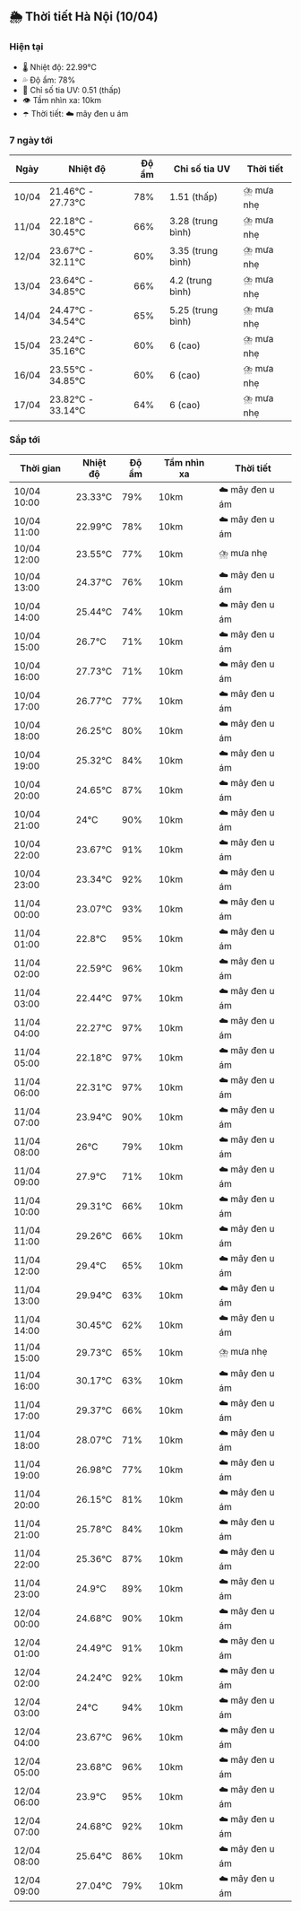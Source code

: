 ## 🌦️ Thời tiết Hà Nội (10/04)

### Hiện tại

- 🌡️ Nhiệt độ: 22.99℃
- 💦 Độ ẩm: 78%
- 🌟 Chỉ số tia UV: 0.51 (thấp)
- 👁️ Tầm nhìn xa: 10km
- ☂️ Thời tiết: ☁️ mây đen u ám

### 7 ngày tới

| Ngày | Nhiệt độ | Độ ẩm | Chỉ số tia UV | Thời tiết |
| --- | --- | --- | --- | --- |
| 10/04 | 21.46℃ - 27.73℃ | 78% | 1.51 (thấp) | ⛈️ mưa nhẹ |
| 11/04 | 22.18℃ - 30.45℃ | 66% | 3.28 (trung bình) | ⛈️ mưa nhẹ |
| 12/04 | 23.67℃ - 32.11℃ | 60% | 3.35 (trung bình) | ⛈️ mưa nhẹ |
| 13/04 | 23.64℃ - 34.85℃ | 66% | 4.2 (trung bình) | ⛈️ mưa nhẹ |
| 14/04 | 24.47℃ - 34.54℃ | 65% | 5.25 (trung bình) | ⛈️ mưa nhẹ |
| 15/04 | 23.24℃ - 35.16℃ | 60% | 6 (cao) | ⛈️ mưa nhẹ |
| 16/04 | 23.55℃ - 34.85℃ | 60% | 6 (cao) | ⛈️ mưa nhẹ |
| 17/04 | 23.82℃ - 33.14℃ | 64% | 6 (cao) | ⛈️ mưa nhẹ |

### Sắp tới

| Thời gian | Nhiệt độ | Độ ẩm | Tầm nhìn xa | Thời tiết |
| --- | --- | --- | --- | --- |
| 10/04 10:00 | 23.33℃ | 79% | 10km | ☁️ mây đen u ám |
| 10/04 11:00 | 22.99℃ | 78% | 10km | ☁️ mây đen u ám |
| 10/04 12:00 | 23.55℃ | 77% | 10km | ⛈️ mưa nhẹ |
| 10/04 13:00 | 24.37℃ | 76% | 10km | ☁️ mây đen u ám |
| 10/04 14:00 | 25.44℃ | 74% | 10km | ☁️ mây đen u ám |
| 10/04 15:00 | 26.7℃ | 71% | 10km | ☁️ mây đen u ám |
| 10/04 16:00 | 27.73℃ | 71% | 10km | ☁️ mây đen u ám |
| 10/04 17:00 | 26.77℃ | 77% | 10km | ☁️ mây đen u ám |
| 10/04 18:00 | 26.25℃ | 80% | 10km | ☁️ mây đen u ám |
| 10/04 19:00 | 25.32℃ | 84% | 10km | ☁️ mây đen u ám |
| 10/04 20:00 | 24.65℃ | 87% | 10km | ☁️ mây đen u ám |
| 10/04 21:00 | 24℃ | 90% | 10km | ☁️ mây đen u ám |
| 10/04 22:00 | 23.67℃ | 91% | 10km | ☁️ mây đen u ám |
| 10/04 23:00 | 23.34℃ | 92% | 10km | ☁️ mây đen u ám |
| 11/04 00:00 | 23.07℃ | 93% | 10km | ☁️ mây đen u ám |
| 11/04 01:00 | 22.8℃ | 95% | 10km | ☁️ mây đen u ám |
| 11/04 02:00 | 22.59℃ | 96% | 10km | ☁️ mây đen u ám |
| 11/04 03:00 | 22.44℃ | 97% | 10km | ☁️ mây đen u ám |
| 11/04 04:00 | 22.27℃ | 97% | 10km | ☁️ mây đen u ám |
| 11/04 05:00 | 22.18℃ | 97% | 10km | ☁️ mây đen u ám |
| 11/04 06:00 | 22.31℃ | 97% | 10km | ☁️ mây đen u ám |
| 11/04 07:00 | 23.94℃ | 90% | 10km | ☁️ mây đen u ám |
| 11/04 08:00 | 26℃ | 79% | 10km | ☁️ mây đen u ám |
| 11/04 09:00 | 27.9℃ | 71% | 10km | ☁️ mây đen u ám |
| 11/04 10:00 | 29.31℃ | 66% | 10km | ☁️ mây đen u ám |
| 11/04 11:00 | 29.26℃ | 66% | 10km | ☁️ mây đen u ám |
| 11/04 12:00 | 29.4℃ | 65% | 10km | ☁️ mây đen u ám |
| 11/04 13:00 | 29.94℃ | 63% | 10km | ☁️ mây đen u ám |
| 11/04 14:00 | 30.45℃ | 62% | 10km | ☁️ mây đen u ám |
| 11/04 15:00 | 29.73℃ | 65% | 10km | ⛈️ mưa nhẹ |
| 11/04 16:00 | 30.17℃ | 63% | 10km | ☁️ mây đen u ám |
| 11/04 17:00 | 29.37℃ | 66% | 10km | ☁️ mây đen u ám |
| 11/04 18:00 | 28.07℃ | 71% | 10km | ☁️ mây đen u ám |
| 11/04 19:00 | 26.98℃ | 77% | 10km | ☁️ mây đen u ám |
| 11/04 20:00 | 26.15℃ | 81% | 10km | ☁️ mây đen u ám |
| 11/04 21:00 | 25.78℃ | 84% | 10km | ☁️ mây đen u ám |
| 11/04 22:00 | 25.36℃ | 87% | 10km | ☁️ mây đen u ám |
| 11/04 23:00 | 24.9℃ | 89% | 10km | ☁️ mây đen u ám |
| 12/04 00:00 | 24.68℃ | 90% | 10km | ☁️ mây đen u ám |
| 12/04 01:00 | 24.49℃ | 91% | 10km | ☁️ mây đen u ám |
| 12/04 02:00 | 24.24℃ | 92% | 10km | ☁️ mây đen u ám |
| 12/04 03:00 | 24℃ | 94% | 10km | ☁️ mây đen u ám |
| 12/04 04:00 | 23.67℃ | 96% | 10km | ☁️ mây đen u ám |
| 12/04 05:00 | 23.68℃ | 96% | 10km | ☁️ mây đen u ám |
| 12/04 06:00 | 23.9℃ | 95% | 10km | ☁️ mây đen u ám |
| 12/04 07:00 | 24.68℃ | 92% | 10km | ☁️ mây đen u ám |
| 12/04 08:00 | 25.64℃ | 86% | 10km | ☁️ mây đen u ám |
| 12/04 09:00 | 27.04℃ | 79% | 10km | ☁️ mây đen u ám |
